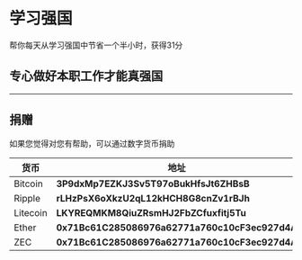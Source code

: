 # 学习强国
帮你每天从学习强国中节省一个半小时，获得31分

## 专心做好本职工作才能真强国

***
## 捐赠  
如果您觉得对您有帮助，可以通过数字货币捐助  

|货币|地址|
| ------ | ------ |  
|Bitcoin|**3P9dxMp7EZKJ3Sv5T97oBukHfsJt6ZHBsB**|  
|Ripple|**rLHzPsX6oXkzU2qL12kHCH8G8cnZv1rBJh**|
|Litecoin|**LKYREQMKM8QiuZRsmHJ2FbZCfuxfitj5Tu**|  
|Ether|**0x71Bc61C285086976a62771a760c10cF3ec927d4A**|  
|ZEC|**0x71Bc61C285086976a62771a760c10cF3ec927d4A**|

